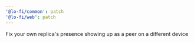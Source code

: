 ```yaml
---
'@lo-fi/common': patch
'@lo-fi/web': patch
---
```


Fix your own replica's presence showing up as a peer on a different device
